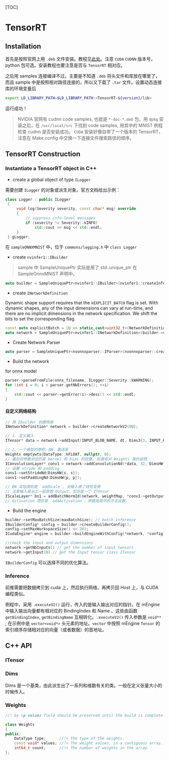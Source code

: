 [TOC]

# TensorRT

## Installation

首先是按照官网上用 `.deb` 文件安装。教程见[此处](https://docs.nvidia.com/deeplearning/tensorrt/install-guide/index.html#installing-debian)。注意 `CUDA` `CUDNN` 版本号， python 包可选。安装教程也要注意是否与 `TensorRT` 相对应。

之后用 samples 连接编译不过。主要是不知道 `.deb` 将头文件和库放在哪里了，而且 sample 中是按照相对路径连接的，所以又下载了 `.tar` 文件。设置动态连接库的环境变量后

```bash
export LD_LIBRARY_PATH=$LD_LIBRARY_PATH:<TensorRT-${version}/lib>
```

运行成功！

> NVIDIA 官网有 cudnn code samples, 也就是 `*-doc-*.deb` 包，用 `dpkg` 安装之后，在 `/usr/local/src` 下找到 code samples, 用其中的 MNIST 例程检查 cudnn 是否安装成功。
> `CUDA` 安装好像自带了一个版本的 TensorRT，注意在 Make.config 中交换一下连接文件搜索路径的顺序。

## TensorRT Construction

### Instantiate a TensorRT object in C++

* create a global object of type `ILogger`

需要创建 `ILogger` 的对象或派生对象。官方文档给出示例：

```c++
class Logger : public ILogger
 {
     void log(Severity severity, const char* msg) override
     {
         // suppress info-level messages
         if (severity != Severity::kINFO)
             std::cout << msg << std::endl;
     }
 } gLogger;
```

在 `sampleONNXMNIST` 中，位于 `commons/logging.h` 中 `class Logger`

* create `nvinfer1::IBuilder` 

> sample 中 SampleUniquePtr 实际是用了 std::unique_ptr 在 SampleOnnxMNIST 声明中。

```c++
auto builder = SampleUniquePtr<nvinfer1::IBuilder>(nvinfer1::createInferBuilder(sample::gLogger.getTRTLogger()));
```

* create `INetworkDefinition`

Dynamic shape support requires that the `kEXPLICIT_BATCH` flag is set. With dynamic shapes, any of the input dimensions can vary at run-time, and there are no implicit dimensions in the network specification. We shift the bits to set the corresponding flag.

```c++
const auto explicitBatch = 1U << static_cast<uint32_t>(NetworkDefinitionCreationFlag::kEXPLICIT_BATCH);
auto network = SampleUniquePtr<nvinfer1::INetworkDefinition>(builder->createNetworkV2(explicitBatch));
```

* Create Network Parser

```c++
auto parser = SampleUniquePtr<nvonnxparser::IParser>(nvonnxparser::createParser(*network, sample::gLogger.getTRTLogger()));
```

* Build the network

for onnx model

```c++
parser->parseFromFile(onnx_filename, ILogger::Severity::kWARNING);
for (int i = 0; i < parser.getNbErrors(); ++i)
{
    std::cout << parser->getError(i)->desc() << std::endl;
}
```

#### 自定义网络结构

```c++
// 用 Ibuilder 创建网络
INetworkDefinition* network = builder->createNetworkV2(0U);

// 1. 定义输入
ITensor* data = network->addInput(INPUT_BLOB_NAME, dt, Dims3{3, INPUT_H, INPUT_W});

// 2. 一个典型的卷积，BN，激活层
Weights emptywts{DataType::kFLOAT, nullptr, 0};
// 最后的参数对应的是 kernel 和 bias 的权重, 后面有对 Weights 类的说明
IConvolutionLayer* conv1 = network->addConvolutionNd(*data, 32, DimsHW{3, 3}, KernelWeights, emptywts);
// 设置 stride 和 padding
conv1->setStrideNd(DimsHW{s, s});
conv1->setPaddingNd(DimsHW{p, p});

// BN 实际用的是 `addScale`, 对输入做了线性变换
// 注意输入是从上一层获取 Output，实际是一个 ITensor
IScaleLayer* bn1 = addBatchNorm2d(network, weightMap, *conv1->getOutput(0), "module_list." + std::to_string(linx) + ".BatchNorm2d", 1e-5);
// Activation 用的是 `addActivation`，参数用类中的方法设置。
```

* Build the engine

```c++
builder->setMaxBatchSize(maxBatchSize); // batch inference
IBuilderConfig* config = builder->createBuilderConfig();
config->setMaxWorkspaceSize(1 << 20);
ICudaEngine* engine = builder->buildEngineWithConfig(*network, *config);

//check the input and output dimensions
network->getNbInputs() // get the number of input tensors
network->getInput(0) // get the Input tensor class ITensor
```

`IBuilderConfig` 可以选择不同的优化算法。

### Inference

前推需要把数据拷贝到 cuda 上，然后执行网络，再拷贝回 Host 上，与 CUDA 编程类似。

例程中，采用 `.executeV2()` 运行，传入的是输入输出对应的指针。在 mEngine 中输入输出向量都有相对应的 BindingIndex 和 Name 。这些由函数 `getBindingIndex`, `getBindingName` 互相转化。`.executeV2()` 传入参数是 `void**` , 在示例中是 `vector<void*>` 头元素的地址。`vector` 中按照 mEngine `Tensor` 的索引顺序存储相对应的向量（或者数据）的首地址。

## C++ API

### ITensor

### Dims

Dims 是一个基类，由此派生出了一系列和维数有关的类。一般在定义张量大小的时候传入。

### Weights

```c++
//! by \p values field should be preserved until the build is complete.

class Weights
{
public:
    DataType type;      //!< The type of the weights.
    const void* values; //!< The weight values, in a contiguous array.
    int64_t count;      //!< The number of weights in the array.
};
```
